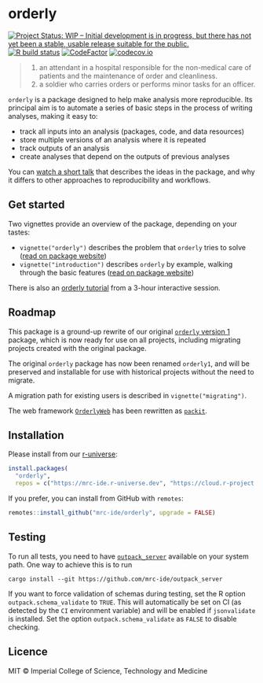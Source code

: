 # orderly

<!-- badges: start -->
[![Project Status: WIP – Initial development is in progress, but there has not yet been a stable, usable release suitable for the public.](https://www.repostatus.org/badges/latest/wip.svg)](https://www.repostatus.org/#wip)
[![R build status](https://github.com/mrc-ide/orderly/workflows/R-CMD-check/badge.svg)](https://github.com/mrc-ide/orderly/actions)
[![CodeFactor](https://www.codefactor.io/repository/github/mrc-ide/orderly/badge)](https://www.codefactor.io/repository/github/mrc-ide/orderly)
[![codecov.io](https://codecov.io/github/mrc-ide/orderly/coverage.svg?branch=main)](https://codecov.io/github/mrc-ide/orderly?branch=main)
<!-- badges: end -->

> 1. an attendant in a hospital responsible for the non-medical care of patients and the maintenance of order and cleanliness.
> 2. a soldier who carries orders or performs minor tasks for an officer.

`orderly` is a package designed to help make analysis more reproducible.  Its principal aim is to automate a series of basic steps in the process of writing analyses, making it easy to:

* track all inputs into an analysis (packages, code, and data resources)
* store multiple versions of an analysis where it is repeated
* track outputs of an analysis
* create analyses that depend on the outputs of previous analyses

You can [watch a short talk](https://www.youtube.com/watch?v=lkPgihFQbrk) that describes the ideas in the package, and why it differs to other approaches to reproducibility and workflows.

## Get started

Two vignettes provide an overview of the package, depending on your tastes:

* `vignette("orderly")` describes the problem that `orderly` tries to solve ([read on package website](https://mrc-ide.github.io/orderly/articles/orderly.html))
* `vignette("introduction")` describes `orderly` by example, walking through the basic features ([read on package website](https://mrc-ide.github.io/orderly/articles/introduction.html))

There is also an [orderly tutorial](https://mrc-ide.github.io/orderly-tutorial/) from a 3-hour interactive session.

## Roadmap

This package is a ground-up rewrite of our original [`orderly` version 1](https://vimc.github.io/orderly1/) package, which is now ready for use on all projects, including migrating projects created with the original package.

The original `orderly` package has now been renamed `orderly1`, and will be preserved and installable for use with historical projects without the need to migrate.

A migration path for existing users is described in `vignette("migrating")`.

The web framework [`OrderlyWeb`](https://github.com/vimc/orderly-web) has been rewritten as [`packit`](https://github.com/mrc-ide/packit).

## Installation

Please install from our [r-universe](https://mrc-ide.r-universe.dev/):

```r
install.packages(
  "orderly",
  repos = c("https://mrc-ide.r-universe.dev", "https://cloud.r-project.org"))
```

If you prefer, you can install from GitHub with `remotes`:

```r
remotes::install_github("mrc-ide/orderly", upgrade = FALSE)
```

## Testing

To run all tests, you need to have [`outpack_server`](https://github.com/mrc-ide/outpack_server) available on your system path. One way to achieve this is to run

```
cargo install --git https://github.com/mrc-ide/outpack_server
```

If you want to force validation of schemas during testing, set the R option `outpack.schema_validate` to `TRUE`.  This will automatically be set on CI (as detected by the `CI` environment variable) and will be enabled if `jsonvalidate` is installed.  Set the option `outpack.schema_validate` as `FALSE` to disable checking.

## Licence

MIT © Imperial College of Science, Technology and Medicine
